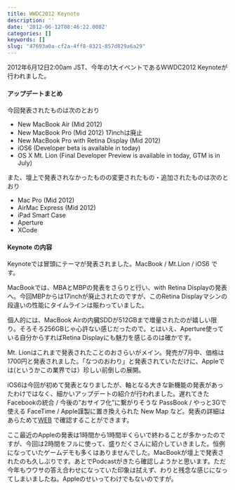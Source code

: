 ```yaml
---
title: WWDC2012 Keynote
description: ''
date: '2012-06-12T08:46:22.000Z'
categories: []
keywords: []
slug: "47693a0a-cf2a-4ff8-8321-857d829a6a29"
---
```

2012年6月12日2:00am JST、今年の1大イベントであるWWDC2012 Keynoteが行われました。

#### アップデートまとめ

今回発表されたものは次のとおり

*   New MacBook Air (Mid 2012)
*   New MacBook Pro (Mid 2012) 17inchは廃止
*   New MacBook Pro with Retina Display (Mid 2012)
*   iOS6 (Developer beta is available in today)
*   OS X Mt. Lion (Final Developer Preview is available in today, GTM is in July)

また、壇上で発表されなかったものの変更されたもの・追加されたものは次のとおり

*   Mac Pro (Mid 2012)
*   AirMac Express (Mid 2012)
*   iPad Smart Case
*   Aperture
*   XCode

#### Keynote の内容

Keynoteでは冒頭にテーマが発表されました。MacBook / Mt.Lion / iOS6 です。  
  
MacBookでは、MBAとMBPの発表をさらりと行い、with Retina Displayの発表へ。今回MBPからは17inchが廃止されたのですが、このRetina Displayマシンの段違いの性能にタイムラインは賑わっていました。  
  
個人的には、MacBook Airの内臓SDDが512GBまで増量されたのが嬉しい限り。そろそろ256GBじゃ心許ない感じだったので。とはいえ、Aperture使っている自分からすればRetina Displayにも魅力を感じるのは確かです。

Mt. Lionはこれまで発表されたことのおさらいがメイン。発売が7月中、価格は1700円と発表されました。「なつのおわり」と発表されていただけに、Appleでは(というかこの業界では）珍しい前倒しの展開。

iOS6は今回が初めて発表となりましたが、軸となる大きな新機能の発表があったわけではなく、細かいアップデートの紹介が行われました。遅れてきた Facebookの統合 / 今後の”おサイフ化”に繋がりそうな PassBook / やっと3Gで使える FaceTime / Apple謹製に置き換えられた New Map など。発表の詳細はあらためて[WEB](http://www.apple.com/ios/ios6/) で確認することができます。

ここ最近のAppleの発表は1時間から1時間半くらいで終わることが多かったのですが、今回は2時間をフルに使って、盛りだくさんに紹介していきました。恒例になっていたゲームデモも多くはありませんでした。MacBookが壇上で発表されたのも久しぶりです。あとでPodcastがきたら確認しようかと思います。ただ今年もウワサの答え合わせになっていた印象は拭えず、わりと残念な感じになってしまいましたね。Appleのせいってわけでもないのですが。